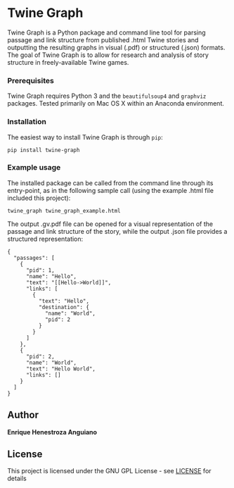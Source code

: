 # Twine Graph

Twine Graph is a Python package and command line tool for parsing passage and link structure
from published .html Twine stories and outputting the resulting graphs in visual (.pdf) or
structured (.json) formats. The goal of Twine Graph is to allow for research and analysis of
story structure in freely-available Twine games.

### Prerequisites

Twine Graph requires Python 3 and the `beautifulsoup4` and `graphviz` packages. Tested primarily
on Mac OS X within an Anaconda environment.


### Installation

The easiest way to install Twine Graph is through `pip`:

```
pip install twine-graph
```

### Example usage

The installed package can be called from the command line through its entry-point, as in the 
following sample call (using the example .html file included this project):

```
twine_graph twine_graph_example.html
```

The output .gv.pdf file can be opened for a visual representation of the passage and link structure
of the story, while the output .json file provides a structured representation:

```
{
  "passages": [
    {
      "pid": 1,
      "name": "Hello",
      "text": "[[Hello->World]]",
      "links": [
        {
          "text": "Hello",
          "destination": {
            "name": "World",
            "pid": 2
          }
        }
      ]
    },
    {
      "pid": 2,
      "name": "World",
      "text": "Hello World",
      "links": []
    }
  ]
}
```

## Author

**Enrique Henestroza Anguiano** 

## License

This project is licensed under the GNU GPL License - see [LICENSE](LICENSE) for details
